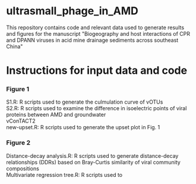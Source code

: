 # ultrasmall_phage_in_AMD
This repository contains code and relevant data used to generate results and figures for the manuscript "Biogeography and host interactions of CPR and DPANN viruses in acid mine drainage sediments across southeast China"
# Instructions for input data and code
### Figure 1
S1.R: R scripts used to generate the culmulation curve of vOTUs \
S2.R: R scripts used to examine the difference in isoelectric points of viral proteins between AMD and groundwater \
vConTACT2 \
new-upset.R: R scripts used to generate the upset plot in Fig. 1
### Figure 2
Distance-decay analysis.R: R scripts used to generate distance-decay relationships (DDRs) based on Bray-Curtis similarity of viral community compositions \
Multivariate regression tree.R: R scripts used to 

